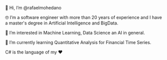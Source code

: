 👋 Hi, I’m @rafaelmohedano

🤓 I’m a software engineer with more than 20 years of experience and I have a master's degree in Artificial Intelligence and BigData.

👀 I’m interested in Machine Learning, Data Science an AI in general.

🌱 I’m currently learning Quantitative Analysis for Financial Time Series.


C# is the language of my ❤️


<!---
rafaelmohedano/rafaelmohedano is a ✨ special ✨ repository because its `README.md` (this file) appears on your GitHub profile.
You can click the Preview link to take a look at your changes.
--->
